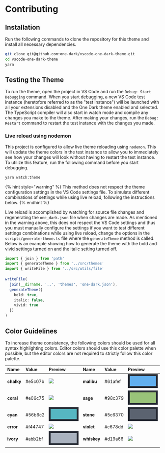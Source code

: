 # Contributing

## Installation

Run the following commands to clone the repository for this theme and install all necessary dependencies.

```bash
git clone git@github.com:one-dark/vscode-one-dark-theme.git
cd vscode-one-dark-theme
yarn
```

## Testing the Theme

To run the theme, open the project in VS Code and run the `Debug: Start Debugging` command. When you start debugging, a new VS Code test instance \(heretofore referred to as the "test instance"\) will be launched with all your extensions disabled and the One Dark theme enabled and selected. The TypeScript compiler will also start in watch mode and compile any changes you make to the theme.  After making your changes, run the `Debug: Restart` command to restart the test instance with the changes you made.

### Live reload using nodemon

This project is configured to allow live theme reloading using `nodemon`. This will update the theme colors in the test instance to allow you to immediately see how your changes will look without having to restart the test instance. To utilize this feature, run the following command before you start debugging.

```bash
yarn watch:theme
```

{% hint style="warning" %}
This method does not respect the theme configuration settings in the VS Code settings file.  To simulate different combinations of settings while using live reload, following the instructions below.
{% endhint %}

Live reload is accomplished by watching for source file changes and regenerating the `one_dark.json` file when changes are made. As mentioned in the warning above, this does not respect the VS Code settings and thus you must manually configure the settings if you want to test different settings combinations while using live reload, change the options in the `scripts/generate-theme.ts` file where the `generateTheme` method is called.  Below is an example showing how to generate the theme with the bold and vivid settings turned on and the italic setting turned off.

```typescript
import { join } from 'path'
import { generateTheme } from '../src/themes'
import { writeFile } from '../src/utils/file'

writeFile(
  join(__dirname, '..', 'themes', 'one-dark.json'),
  generateTheme({
    bold: true,
    italic: false,
    vivid: true
  })
)
```

## Color Guidelines

To increase theme consistency, the following colors should be used for all syntax highlighting colors.  Editor colors should use this color palette when possible, but the editor colors are not required to strictly follow this color palette.

| Name | Value | Preview | Name | Value | Preview |
| :--- | :--- | :--- | :--- | :--- | :--- |
| **chalky** | \#e5c07b | ![](https://raw.githubusercontent.com/one-dark/jetbrains-one-dark-theme/master/docs/colors/chalky.jpg) | **malibu** | \#61afef | ![](.gitbook/assets/malibu.jpg) |
| **coral** | \#e06c75 | ![](https://raw.githubusercontent.com/one-dark/jetbrains-one-dark-theme/master/docs/colors/coral.jpg) | **sage** | \#98c379 | ![](.gitbook/assets/sage.jpg) |
| **cyan** | \#56b6c2 | ![](.gitbook/assets/cyan.jpg) | **stone** | \#5c6370 | ![](.gitbook/assets/stone.jpg) |
| **error** | \#f44747 | ![](https://raw.githubusercontent.com/one-dark/jetbrains-one-dark-theme/master/docs/colors/error.jpg) | **violet** | \#c678dd | ![](https://raw.githubusercontent.com/one-dark/jetbrains-one-dark-theme/master/docs/colors/purple.jpg) |
| **ivory** | \#abb2bf | ![](.gitbook/assets/ivory.jpg) | **whiskey** | \#d19a66 | ![](https://raw.githubusercontent.com/one-dark/jetbrains-one-dark-theme/master/docs/colors/whiskey.jpg) |

